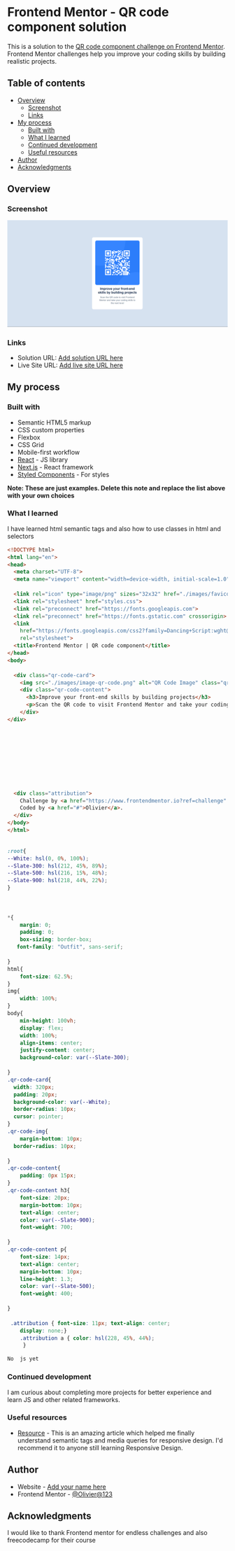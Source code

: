 # Frontend Mentor - QR code component solution

This is a solution to the [QR code component challenge on Frontend Mentor](https://www.frontendmentor.io/challenges/qr-code-component-iux_sIO_H). Frontend Mentor challenges help you improve your coding skills by building realistic projects. 

## Table of contents

- [Overview](#overview)
  - [Screenshot](#screenshot)
  - [Links](#links)
- [My process](#my-process)
  - [Built with](#built-with)
  - [What I learned](#what-i-learned)
  - [Continued development](#continued-development)
  - [Useful resources](#useful-resources)
- [Author](#author)
- [Acknowledgments](#acknowledgments)


## Overview

### Screenshot

![preview of the project](image.png)




### Links

- Solution URL: [Add solution URL here](https://your-solution-url.com)
- Live Site URL: [Add live site URL here](https://your-live-site-url.com)

## My process

### Built with

- Semantic HTML5 markup
- CSS custom properties
- Flexbox
- CSS Grid
- Mobile-first workflow
- [React](https://reactjs.org/) - JS library
- [Next.js](https://nextjs.org/) - React framework
- [Styled Components](https://styled-components.com/) - For styles

**Note: These are just examples. Delete this note and replace the list above with your own choices**

### What I learned

I have learned html semantic tags and also how to use classes in html and selectors

```html
<!DOCTYPE html>
<html lang="en">
<head>
  <meta charset="UTF-8">
  <meta name="viewport" content="width=device-width, initial-scale=1.0"> <!-- displays site properly based on user's device -->

  <link rel="icon" type="image/png" sizes="32x32" href="./images/favicon-32x32.png">
  <link rel="stylesheet" href="styles.css">
  <link rel="preconnect" href="https://fonts.googleapis.com">
  <link rel="preconnect" href="https://fonts.gstatic.com" crossorigin>
  <link
    href="https://fonts.googleapis.com/css2?family=Dancing+Script:wght@400..700&family=Outfit:wght@100..900&display=swap"
    rel="stylesheet">
  <title>Frontend Mentor | QR code component</title>
</head>
<body>

  <div class="qr-code-card">
    <img src="./images/image-qr-code.png" alt="QR Code Image" class="qr-code-img">
    <div class="qr-code-content">
      <h3>Improve your front-end skills by building projects</h3>
      <p>Scan the QR code to visit Frontend Mentor and take your coding skills to the next level</p>
    </div>
</div>
  
  
  
  
  
  
  

  
  <div class="attribution">
    Challenge by <a href="https://www.frontendmentor.io?ref=challenge" target="_blank">Frontend Mentor</a>. 
    Coded by <a href="#">Olivier</a>.
  </div>
</body>
</html>
```
```css

:root{
--White: hsl(0, 0%, 100%);
--Slate-300: hsl(212, 45%, 89%);
--Slate-500: hsl(216, 15%, 48%);
--Slate-900: hsl(218, 44%, 22%);
}



*{
    margin: 0;
    padding: 0;
    box-sizing: border-box;
   font-family: "Outfit", sans-serif;
   
}
html{
    font-size: 62.5%;
}
img{
    width: 100%;
}
body{
    min-height: 100vh;
    display: flex;
    width: 100%;
    align-items: center;
    justify-content: center;
    background-color: var(--Slate-300);

}
.qr-code-card{
  width: 320px;  
  padding: 20px;
  background-color: var(--White);
  border-radius: 10px;
  cursor: pointer;
}
.qr-code-img{
    margin-bottom: 10px;
  border-radius: 10px;

}
.qr-code-content{
    padding: 0px 15px;
}
.qr-code-content h3{
    font-size: 20px;
    margin-bottom: 10px;
    text-align: center;
    color: var(--Slate-900);
    font-weight: 700;

}
.qr-code-content p{
    font-size: 14px;
    text-align: center;
    margin-bottom: 10px;
    line-height: 1.3;
    color: var(--Slate-500);
    font-weight: 400;

}

 .attribution { font-size: 11px; text-align: center; 
    display: none;}
    .attribution a { color: hsl(228, 45%, 44%);
     }
```
```js
No  js yet
```

### Continued development

I am curious about completing more projects for better experience and learn JS and other related frameworks.

### Useful resources


- [Resource](https://www.freecodecamp.org/learn/2022/responsive-web-design/) - This is an amazing article which helped me finally understand semantic tags and media queries for responsive design. I'd recommend it to anyone still learning Responsive Design.
## Author

- Website - [Add your name here](https://www.your-site.com)
- Frontend Mentor - [@Olivier@123](https://www.frontendmentor.io/profile/Olivier2-prog)


## Acknowledgments

I would like to thank Frontend mentor for endless challenges and also freecodecamp for their course

